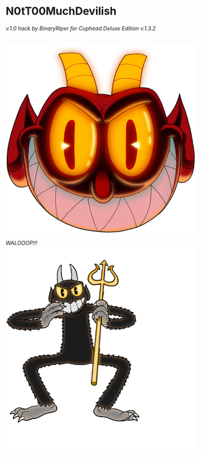 # N0tT00MuchDevilish  
###### v.1.0 hack by BinaryRiper for Cuphead Deluxe Edition v.1.3.2   
<img src="https://github.com/BinaryRiper/N0tT00MuchDevilish/blob/main/media/icon.png" width="500" height="500">  

*WALOOOP!!!*  
<img src="https://github.com/BinaryRiper/N0tT00MuchDevilish/blob/main/media/devilskin.gif">
